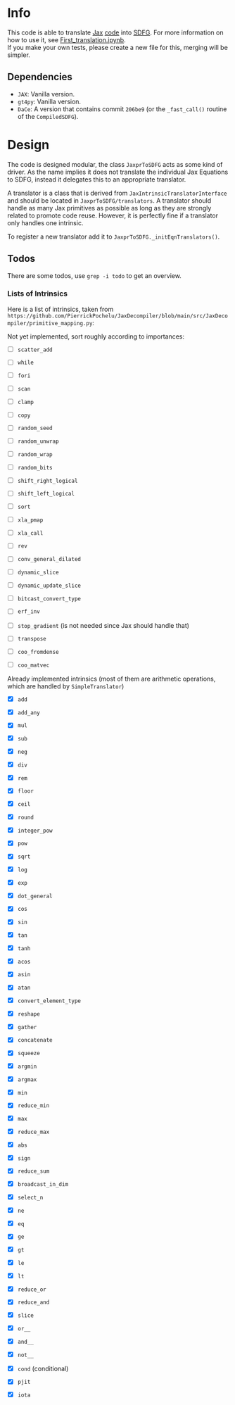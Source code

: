 # Info
This code is able to translate [Jax](https://github.com/google/jax) [code](https://jax.readthedocs.io/en/latest/jaxpr.html) into [SDFG](https://github.com/spcl/dace).
For more information on how to use it, see [First_translation.ipynb](./First_translation.ipynb).      
If you make your own tests, please create a new file for this, merging will be simpler.

## Dependencies
- `JAX`: Vanilla version.
- `gt4py`: Vanilla version.
- `DaCe`: A version that contains commit `206be9` (or the `_fast_call()` routine of the `CompiledSDFG`).


# Design
The code is designed modular, the class `JaxprToSDFG` acts as some kind of driver.
As the name implies it does not translate the individual Jax Equations to SDFG, instead it delegates this to an appropriate translator.

A translator is a class that is derived from `JaxIntrinsicTranslatorInterface` and should be located in `JaxprToSDFG/translators`.
A translator should handle as many Jax primitives as possible as long as they are strongly related to promote code reuse.
However, it is perfectly fine if a translator only handles one intrinsic.

To register a new translator add it to `JaxprToSDFG._initEqnTranslators()`.


## Todos
There are some todos, use `grep -i todo` to get an overview.


### Lists of Intrinsics
Here is a list of intrinsics, taken from `https://github.com/PierrickPochelu/JaxDecompiler/blob/main/src/JaxDecompiler/primitive_mapping.py`:

Not yet implemented, sort roughly according to importances:
- [ ] `scatter_add`
- [ ] `while`
- [ ] `fori`
- [ ] `scan`
- [ ] `clamp`
- [ ] `copy`
- [ ] `random_seed`
- [ ] `random_unwrap`
- [ ] `random_wrap`
- [ ] `random_bits`
- [ ] `shift_right_logical`
- [ ] `shift_left_logical`
- [ ] `sort`
- [ ] `xla_pmap`
- [ ] `xla_call`
- [ ] `rev`
- [ ] `conv_general_dilated`
- [ ] `dynamic_slice`
- [ ] `dynamic_update_slice`
- [ ] `bitcast_convert_type`
- [ ] `erf_inv`
- [ ] `stop_gradient` (is not needed since Jax should handle that)
- [ ] `transpose`
- [ ] `coo_fromdense`
- [ ] `coo_matvec`


Already implemented intrinsics (most of them are arithmetic operations, which are handled by `SimpleTranslator`)
- [x] `add`
- [x] `add_any`
- [x] `mul`
- [x] `sub`
- [x] `neg`
- [x] `div`
- [x] `rem`
- [x] `floor`
- [x] `ceil`
- [x] `round`
- [x] `integer_pow`
- [x] `pow`
- [x] `sqrt`
- [x] `log`
- [x] `exp`
- [x] `dot_general`
- [x] `cos`
- [x] `sin`
- [x] `tan`
- [x] `tanh`
- [x] `acos`
- [x] `asin`
- [x] `atan`
- [x] `convert_element_type`
- [x] `reshape`
- [x] `gather`
- [x] `concatenate`
- [x] `squeeze`
- [x] `argmin`
- [x] `argmax`
- [x] `min`
- [x] `reduce_min`
- [x] `max`
- [x] `reduce_max`
- [x] `abs`
- [x] `sign`
- [x] `reduce_sum`
- [x] `broadcast_in_dim`
- [x] `select_n`
- [x] `ne`
- [x] `eq`
- [x] `ge`
- [x] `gt`
- [x] `le`
- [x] `lt`
- [x] `reduce_or`
- [x] `reduce_and`
- [x] `slice`
- [x] `or__`
- [x] `and__`
- [x] `not__`
- [x] `cond` (conditional)
- [x] `pjit`
- [x] `iota`


